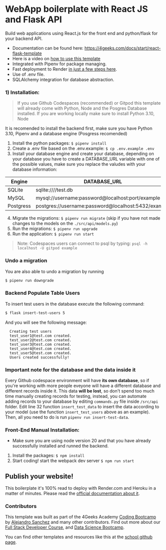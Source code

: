 # WebApp boilerplate with React JS and Flask API

Build web applications using React.js for the front end and python/flask for your backend API.

- Documentation can be found here: https://4geeks.com/docs/start/react-flask-template
- Here is a video on [how to use this template](https://www.loom.com/share/f37c6838b3f1496c95111e515e83dd9b)
- Integrated with Pipenv for package managing.
- Fast deployment to Render [in just a few steps here](https://4geeks.com/docs/start/deploy-to-render-com).
- Use of .env file.
- SQLAlchemy integration for database abstraction.

### 1) Installation:

> If you use Github Codespaces (recommended) or Gitpod this template will already come with Python, Node and the Posgres Database installed. If you are working locally make sure to install Python 3.10, Node  


It is recomended to install the backend first, make sure you have Python 3.10, Pipenv and a database engine (Posgress recomended)

1. Install the python packages: `$ pipenv install`
2. Create a .env file based on the .env.example: `$ cp .env.example .env`
3. Install your database engine and create your database, depending on your database you have to create a DATABASE_URL variable with one of the possible values, make sure you replace the valudes with your database information:

| Engine    | DATABASE_URL                                        |
| --------- | --------------------------------------------------- |
| SQLite    | sqlite:////test.db                                  |
| MySQL     | mysql://username:password@localhost:port/example    |
| Postgress | postgres://username:password@localhost:5432/example |

4. Migrate the migrations: `$ pipenv run migrate` (skip if you have not made changes to the models on the `./src/api/models.py`)
5. Run the migrations: `$ pipenv run upgrade`
6. Run the application: `$ pipenv run start`

> Note: Codespaces users can connect to psql by typing: `psql -h localhost -U gitpod example`

### Undo a migration

You are also able to undo a migration by running

```sh
$ pipenv run downgrade
```

### Backend Populate Table Users

To insert test users in the database execute the following command:

```sh
$ flask insert-test-users 5
```

And you will see the following message:

```
  Creating test users
  test_user1@test.com created.
  test_user2@test.com created.
  test_user3@test.com created.
  test_user4@test.com created.
  test_user5@test.com created.
  Users created successfully!
```

### **Important note for the database and the data inside it**

Every Github codespace environment will have **its own database**, so if you're working with more people eveyone will have a different database and different records inside it. This data **will be lost**, so don't spend too much time manually creating records for testing, instead, you can automate adding records to your database by editing ```commands.py``` file inside ```/src/api``` folder. Edit line 32 function ```insert_test_data``` to insert the data according to your model (use the function ```insert_test_users``` above as an example). Then, all you need to do is run ```pipenv run insert-test-data```.

### Front-End Manual Installation:

-   Make sure you are using node version 20 and that you have already successfully installed and runned the backend.

1. Install the packages: `$ npm install`
2. Start coding! start the webpack dev server `$ npm run start`

## Publish your website!

This boilerplate it's 100% read to deploy with Render.com and Heroku in a matter of minutes. Please read the [official documentation about it](https://4geeks.com/docs/start/deploy-to-render-com).

### Contributors

This template was built as part of the 4Geeks Academy [Coding Bootcamp](https://4geeksacademy.com/us/coding-bootcamp) by [Alejandro Sanchez](https://twitter.com/alesanchezr) and many other contributors. Find out more about our [Full Stack Developer Course](https://4geeksacademy.com/us/coding-bootcamps/part-time-full-stack-developer), and [Data Science Bootcamp](https://4geeksacademy.com/us/coding-bootcamps/datascience-machine-learning).

You can find other templates and resources like this at the [school github page](https://github.com/4geeksacademy/).
